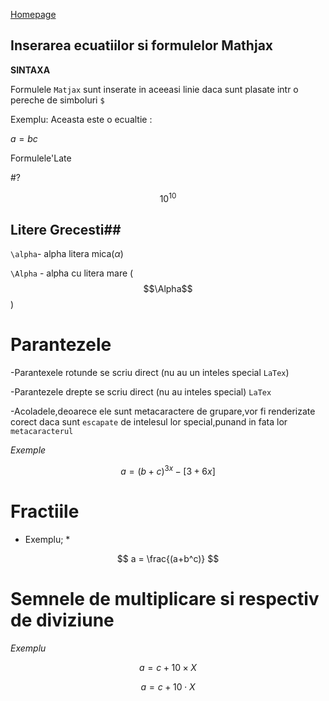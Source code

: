 <script id="MathJax-script" async src="https://cdn.jsdelivr.net/npm/mathjax@3/es5/tex-mml-chtml.js"></script>
[Homepage](index.md)

## Inserarea ecuatiilor si formulelor Mathjax ##

**SINTAXA**

Formulele `Matjax` sunt inserate in aceeasi linie daca sunt plasate intr o pereche de simboluri `$`

Exemplu: Aceasta este o ecualtie :

$a=bc$

Formulele'Late

#?

$$10^10$$

## Litere Grecesti##

`\alpha`- alpha litera mica($\alpha$)

`\Alpha` - alpha cu litera mare ($$\Alpha$$)

# Parantezele

-Parantexele rotunde se scriu direct (nu au un inteles special `LaTex`)

-Parantezele drepte se scriu direct (nu au inteles special) `LaTex`

-Acoladele,deoarece ele sunt metacaractere de grupare,vor fi renderizate corect daca sunt `escapate` de intelesul lor special,punand in fata lor `metacaracterul`

*Exemple*

$$a = (b+c)^{3x} - [3+6x]$$

# Fractiile

* Exemplu; *

$$ a = \frac{(a+b^c)} $$

# Semnele de multiplicare  si respectiv de diviziune

*Exemplu*

$$ a = c + 10 \times X $$

$$ a = c + 10 \cdot X $$

